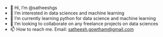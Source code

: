 - 👋 Hi, I’m @satheeshgs
- 👀 I’m interested in data sciences and machine learning 
- 🌱 I’m currently learning python for data science and machine learning
- 💞️ I’m looking to collaborate on any freelance projects on data sciences
- 📫 How to reach me. Email: satheesh.gowtham@gmail.com

<!---
satheeshgs/satheeshgs is a ✨ special ✨ repository because its `README.md` (this file) appears on your GitHub profile.
You can click the Preview link to take a look at your changes.
--->
